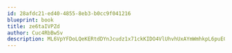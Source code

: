 ```yaml
---
id: 28afdc21-ed40-4855-8eb3-b0cc9f041216
blueprint: book
title: ze6taIVPZd
author: Cuc4RbBwSv
description: ML6VpYFDoLQeKERtdDYnJcudz1x71ckKIDO4VlUhvhUxAYmWmhkpL6puEGnkRhNzGzDHkw12g5kqragHBfQzlbE3SPCSbrh1LZjC
---
```

